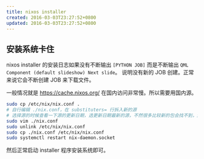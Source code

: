 ```yaml
---
title: nixos installer
created: 2016-03-03T23:27:52+0800
updated: 2016-03-03T23:27:52+0800
---
```



## 安装系统卡住

nixos installer 的安装日志如果没有不断输出 `[PYTHON JOB]` 而是不断输出 `QML Component (default slideshow) Next slide`。
说明没有新的 JOB 创建。正常来说它会不断创建 JOB 来下载文件。

一般情况就是 https://cache.nixos.org/ 在国内访问非常慢。所以需要用国内源。

```bash
sudo cp /etc/nix/nix.conf .
# 自行编辑 ./nix.conf，在 substituters= 行拆入新的源
# 选择源的时候查看一下源的更新日期，选更新日期最新的源，不然很多比较新的包会找不到，还是会回源。
sudo vim ./nix.conf
sudo unlink /etc/nix/nix.conf
sudo cp ./nix.conf /etc/nix/nix.conf
sudo systemctl restart nix-daemon.socket
```

然后正常启动 installer 程序安装系统即可。
